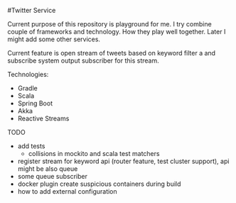 #Twitter Service

Current purpose of this repository is playground for me. I try combine couple of frameworks and technology. How they play well together. Later I might add some other services.

Current feature is open stream of tweets based on keyword filter a and subscribe system output subscriber for this stream.

Technologies:
* Gradle
* Scala
* Spring Boot
* Akka
* Reactive Streams


TODO
* add tests
    * collisions in mockito and scala test matchers
* register stream for keyword api (router feature, test cluster support), api might be also queue
* some queue subscriber
* docker plugin create suspicious containers during build
* how to add external configuration
